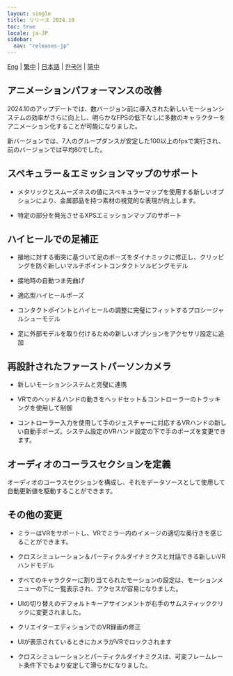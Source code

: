 ```yaml
---
layout: single
title: リリース 2024.10
toc: true
locale: ja-JP
sidebar:
  nav: "releases-jp"
---
```

[Eng](/dancexr/releases/2024.10) | [繁中](/tw/dancexr/releases/2024.10) | [日本語](/jp/dancexr/releases/2024.10) | [한국어](/kr/dancexr/releases/2024.10) | [简中](/zh/dancexr/releases/2024.10)

## アニメーションパフォーマンスの改善

2024.10のアップデートでは、数バージョン前に導入された新しいモーションシステムの効率がさらに向上し、明らかなFPSの低下なしに多数のキャラクターをアニメーション化することが可能になりました。

新バージョンでは、7人のグループダンスが安定した100以上のfpsで実行され、前のバージョンでは平均80でした。


## スペキュラー＆エミッションマップのサポート

* メタリックとスムーズネスの値にスペキュラーマップを使用する新しいオプションにより、金属部品を持つ素材の視覚的な表現が向上します。

* 特定の部分を発光させるXPSエミッションマップのサポート


## ハイヒールでの足補正

* 接地に対する衝突に基づいて足のポーズをダイナミックに修正し、クリッピングを防ぐ新しいマルチポイントコンタクトソルビングモデル

* 接地時の自動つま先曲げ

* 適応型ハイヒールポーズ

* コンタクトポイントとハイヒールの調整に完璧にフィットするプロシージャルシューモデル

* 足に外部モデルを取り付けるための新しいオプションをアクセサリ設定に追加


## 再設計されたファーストパーソンカメラ

* 新しいモーションシステムと完璧に連携

* VRでのヘッド＆ハンドの動きをヘッドセット＆コントローラーのトラッキングを使用して制御

* コントローラー入力を使用して手のジェスチャーに対応するVRハンドの新しい自動手ポーズ。システム設定のVRハンド設定の下で手のポーズを変更できます。


## オーディオのコーラスセクションを定義

オーディオのコーラスセクションを構成し、それをデータソースとして使用して自動更新値を駆動することができます。


## その他の変更

* ミラーはVRをサポートし、VRでミラー内のイメージの適切な奥行きを感じることができます。

* クロスシミュレーション＆パーティクルダイナミクスと対話できる新しいVRハンドモデル

* すべてのキャラクターに割り当てられたモーションの設定は、モーションメニューの下に一覧表示され、アクセスが容易になりました。

* UIの切り替えのデフォルトキーアサインメントが右手のサムスティッククリックに変更されました。

* クリエイターエディションでのVR録画の修正

* UIが表示されているときにカメラがVRでロックされます

* クロスシミュレーションとパーティクルダイナミクスは、可変フレームレート条件下でもより安定して滑らかになりました。